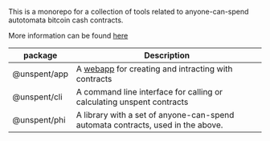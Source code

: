This is a monorepo for a collection of tools related to anyone-can-spend autotomata bitcoin cash contracts.

More information can be found [here](./BCR.md)

| package      | Description                                                                     |
| ------------ | ------------------------------------------------------------------------------- |
| @unspent/app | A [webapp](https://unspent.app) for creating and intracting with contracts      |
| @unspent/cli | A command line interface for calling or calculating unspent contracts           |
| @unspent/phi | A library with a set of anyone-can-spend automata contracts, used in the above. |
